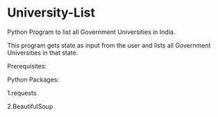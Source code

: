 # University-List
Python Program to list all Government Universities in India.


This program gets state as input from the user and lists all Government Universities in that state.

Prerequisites:

Python Packages:

1.requests

2.BeautifulSoup
